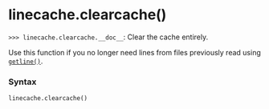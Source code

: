 # linecache.clearcache()

`>>> linecache.clearcache.__doc__`: Clear the cache entirely.

Use this function if you no longer need lines from files previously read using [`getline()`](/modules/linecache/getline.md).

### Syntax

```python
linecache.clearcache()
```